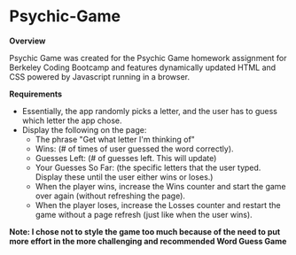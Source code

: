 # Psychic-Game

**Overview**

Psychic Game was created for the Psychic Game homework assignment for Berkeley Coding Bootcamp and features dynamically updated HTML and CSS powered by Javascript running in a browser. 

**Requirements**

- Essentially, the app randomly picks a letter, and the user has to guess which letter the app chose.
- Display the following on the page:
    - The phrase "Get what letter I'm thinking of"
    - Wins: (# of times of user guessed the word correctly).
    - Guesses Left: (# of guesses left. This will update)
    - Your Guesses So Far: (the specific letters that the user typed. Display these until the user either wins or loses.)
    - When the player wins, increase the Wins counter and start the game over again (without refreshing the page).
    - When the player loses, increase the Losses counter and restart the game without a page refresh (just like when the user wins).

**Note: I chose not to style the game too much because of the need to put more effort in the more challenging and recommended Word Guess Game**